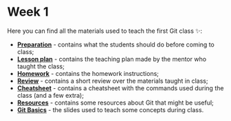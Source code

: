 # Week 1

Here you can find all the materials used to teach the first Git class ✨:
 
 - **[Preparation](preparation.md)** - contains what the students should do before coming to class;
 - **[Lesson plan](lesson_plan.md)** - contains the teaching plan made by the mentor who taught the class;
 - **[Homework](homework.md)** - contains the homework instructions;
 - **[Review](review.md)** - contains a short review over the materials taught in class;
 - **[Cheatsheet](cheatsheet.md)** - contains a cheatsheet with the commands used during the class (and a few extra);
 - **[Resources](resources.md)** - contains some resources about Git that might be useful;
 - **[Git Basics](Git_basics.pdf)** - the slides used to teach some concepts during class.
